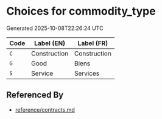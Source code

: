 # Choices for commodity_type

Generated 2025-10-08T22:26:24 UTC

| Code | Label (EN) | Label (FR) |
|------|------------|------------|
| `C` | Construction | Construction |
| `G` | Good | Biens |
| `S` | Service | Services |


## Referenced By

- [reference/contracts.md](../reference/contracts.md)
